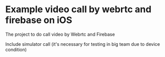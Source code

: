 # Example video call by webrtc and firebase on iOS


The project to do call video by Webrtc and Firebase


Include simulator call (it's necessary for testing in big team due to device condition)
